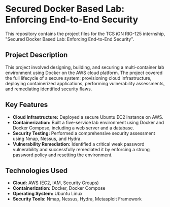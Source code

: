 # Secured Docker Based Lab: Enforcing End-to-End Security

This repository contains the project files for the TCS iON RIO-125 internship, "Secured Docker Based Lab: Enforcing End-to-End Security".

## Project Description

This project involved designing, building, and securing a multi-container lab environment using Docker on the AWS cloud platform. The project covered the full lifecycle of a secure system: provisioning cloud infrastructure, deploying containerized applications, performing vulnerability assessments, and remediating identified security flaws.

## Key Features

- **Cloud Infrastructure:** Deployed a secure Ubuntu EC2 instance on AWS.
- **Containerization:** Built a five-service lab environment using Docker and Docker Compose, including a web server and a database.
- **Security Testing:** Performed a comprehensive security assessment using Nmap, Nessus, and Hydra.
- **Vulnerability Remediation:** Identified a critical weak password vulnerability and successfully remediated it by enforcing a strong password policy and resetting the environment.

## Technologies Used

- **Cloud:** AWS (EC2, IAM, Security Groups)
- **Containerization:** Docker, Docker Compose
- **Operating System:** Ubuntu Linux
- **Security Tools:** Nmap, Nessus, Hydra, Metasploit Framework
